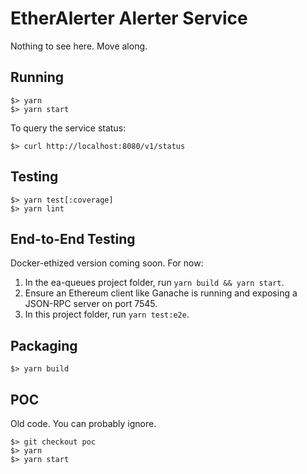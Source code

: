 # EtherAlerter Alerter Service

Nothing to see here. Move along.

## Running

    $> yarn
    $> yarn start

To query the service status:

    $> curl http://localhost:8080/v1/status

## Testing

    $> yarn test[:coverage]
    $> yarn lint

## End-to-End Testing

Docker-ethized version coming soon. For now:

1. In the ea-queues project folder, run `yarn build && yarn start`.
2. Ensure an Ethereum client like Ganache is running and exposing a JSON-RPC server on port 7545.
3. In this project folder, run `yarn test:e2e`.

## Packaging

    $> yarn build

## POC

Old code. You can probably ignore.

    $> git checkout poc
    $> yarn
    $> yarn start

